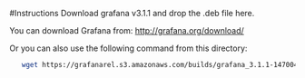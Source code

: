 #Instructions
Download grafana v3.1.1 and drop the .deb file here.

You can download Grafana from: http://grafana.org/download/

Or you can also use the following command from this directory:

```bash
   wget https://grafanarel.s3.amazonaws.com/builds/grafana_3.1.1-1470047149_amd64.deb	
```
